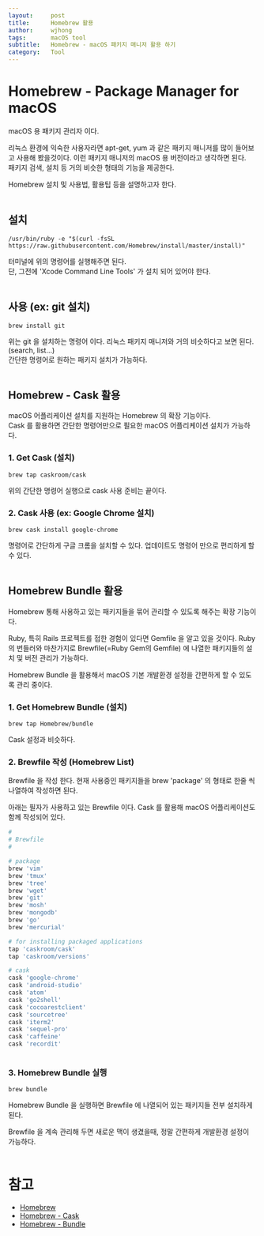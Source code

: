 ```yaml
---
layout:     post
title:      Homebrew 활용
author:     wjhong
tags:    	macOS tool
subtitle:   Homebrew - macOS 패키지 매니저 활용 하기
category:   Tool
---
```


# Homebrew - Package Manager for macOS
macOS 용 패키지 관리자 이다.<br />

리눅스 환경에 익숙한 사용자라면 apt-get, yum 과 같은 패키지 매니저를 많이 들어보고 사용해 봤을것이다. 이런 패키지 매니저의 macOS 용 버전이라고 생각하면 된다.<br />
패키지 검색, 설치 등 거의 비슷한 형태의 기능을 제공한다.<br />

Homebrew 설치 및 사용법, 활용팁 등을 설명하고자 한다.<br />
<br />

## 설치
``` shell
/usr/bin/ruby -e "$(curl -fsSL https://raw.githubusercontent.com/Homebrew/install/master/install)"
```

터미널에 위의 명령어를 실행해주면 된다.<br />
단, 그전에 'Xcode Command Line Tools' 가 설치 되어 있어야 한다.<br />
<br />

## 사용 (ex: git 설치)
``` shell
brew install git
```

위는 git 을 설치하는 명령어 이다. 리눅스 패키지 매니저와 거의 비슷하다고 보면 된다. (search, list...)<br />
간단한 명령어로 원하는 패키지 설치가 가능하다.<br />
<br />

## Homebrew - Cask 활용

macOS 어플리케이션 설치를 지원하는 Homebrew 의 확장 기능이다.<br />
Cask 를 활용하면 간단한 명령어만으로 필요한 macOS 어플리케이션 설치가 가능하다.<br />

### 1. Get Cask (설치)
``` shell
brew tap caskroom/cask
```

위의 간단한 명령어 실행으로 cask 사용 준비는 끝이다.<br />

### 2. Cask 사용 (ex: Google Chrome 설치)
``` shell
brew cask install google-chrome
```

명령어로 간단하게 구글 크롬을 설치할 수 있다. 업데이트도 명령어 만으로 편리하게 할 수 있다.<br />
<br />

## Homebrew Bundle 활용

Homebrew 통해 사용하고 있는 패키지들을 묶어 관리할 수 있도록 해주는 확장 기능이다.<br />

Ruby, 특히 Rails 프로젝트를 접한 경험이 있다면 Gemfile 을 알고 있을 것이다. Ruby 의 번들러와 마찬가지로 Brewfile(=Ruby Gem의 Gemfile) 에 나열한 패키지들의 설치 및 버전 관리가 가능하다.<br />

Homebrew Bundle 을 활용해서 macOS 기본 개발환경 설정을 간편하게 할 수 있도록 관리 중이다.<br />

### 1. Get Homebrew Bundle (설치)
``` shell
brew tap Homebrew/bundle
```

Cask 설정과 비슷하다.<br />

### 2. Brewfile 작성 (Homebrew List)
Brewfile 을 작성 한다. 현재 사용중인 패키지들을 brew 'package' 의 형태로 한줄 씩 나열하여 작성하면 된다.<br />

아래는 필자가 사용하고 있는 Brewfile 이다. Cask 를 활용해 macOS 어플리케이션도 함께 작성되어 있다.<br />
``` ruby
#
# Brewfile
#

# package
brew 'vim'
brew 'tmux'
brew 'tree'
brew 'wget'
brew 'git'
brew 'mosh'
brew 'mongodb'
brew 'go'
brew 'mercurial'

# for installing packaged applications
tap 'caskroom/cask'
tap 'caskroom/versions'

# cask
cask 'google-chrome'
cask 'android-studio'
cask 'atom'
cask 'go2shell'
cask 'cocoarestclient'
cask 'sourcetree'
cask 'iterm2'
cask 'sequel-pro'
cask 'caffeine'
cask 'recordit'



```

### 3. Homebrew Bundle 실행
``` shell
brew bundle
```

Homebrew Bundle 을 실행하면 Brewfile 에 나열되어 있는 패키지들 전부 설치하게 된다.<br />

Brewfile 을 계속 관리해 두면 새로운 맥이 생겼을때, 정말 간편하게 개발환경 설정이 가능하다.<br />
<br />


# 참고
- [Homebrew](http://brew.sh/index_ko.html)
- [Homebrew - Cask](https://caskroom.github.io/)
- [Homebrew - Bundle](https://github.com/Homebrew/homebrew-bundle)
